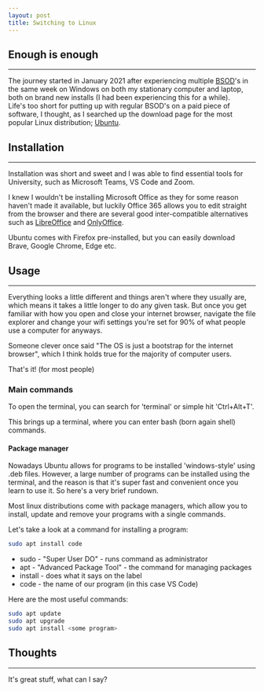 ```yaml
---
layout: post
title: Switching to Linux
---
```

## Enough is enough
---
The journey started in January 2021 after experiencing multiple [BSOD](https://en.wikipedia.org/wiki/Blue_screen_of_death)'s in the same week on Windows on both my stationary computer and laptop, both on brand new installs (I had been experiencing this for a while).  
Life's too short for putting up with regular BSOD's on a paid piece of software, I thought, as I searched up the download page for the most popular Linux distribution; [Ubuntu](https://ubuntu.com/download/desktop). 




## Installation 
---
Installation was short and sweet and I was able to find essential tools for University, such as Microsoft Teams, VS Code and Zoom.  

I knew I wouldn't be installing Microsoft Office as they for some reason haven't made it available, but luckily Office 365 allows you to edit straight from the browser and there are several good inter-compatible alternatives such as [LibreOffice](https://www.libreoffice.org/) and [OnlyOffice](https://personal.onlyoffice.com/).  

Ubuntu comes with Firefox pre-installed, but you can easily download Brave, Google Chrome, Edge etc.  


## Usage
---
Everything looks a little different and things aren't where they usually are, which means it takes a little longer to do any given task. 
But once you get familiar with how you open and close your internet browser, navigate the file explorer and change your wifi settings you're set for 90% of what people use a computer for anyways. 

Someone clever once said "The OS is just a bootstrap for the internet browser", which I think holds true for the majority of computer users. 

That's it! (for most people)

### Main commands
To open the terminal, you can search for 'terminal' or simple hit 'Ctrl+Alt+T'. 

This brings up a terminal, where you can enter bash (born again shell) commands.

#### Package manager
Nowadays Ubuntu allows for programs to be installed 'windows-style' using .deb files. However, a large number of programs can be installed using the terminal, and the reason is that it's super fast and convenient once you learn to use it. 
So here's a very brief rundown. 

Most linux distributions come with package managers, which allow you to install, update and remove your programs with a single commands. 

Let's take a look at a command for installing a program:
```bash
sudo apt install code
```

+ sudo - "Super User DO" - runs command as administrator
+ apt - "Advanced Package Tool" - the command for managing packages
+ install - does what it says on the label
+ code - the name of our program (in this case VS Code)

Here are the most useful commands:

```bash
sudo apt update
sudo apt upgrade
sudo apt install <some program>
```


## Thoughts
---
It's great stuff, what can I say?
